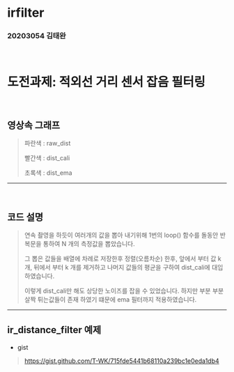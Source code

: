 # irfilter
### 20203054 김태완
​
# 도전과제: 적외선 거리 센서 잡음 필터링
​
## 영상속 그래프
>파란색 : raw_dist
>
>빨간색 : dist_cali
>
>초록색 : dist_ema
​
------------------------------------
​
## 코드 설명

>연속 촬영을 하듯이 여러개의 값을 뽑아 내기위해 
>1번의 loop() 함수를 돌동안 반복문을 통하여 N 개의 측정값을 뽑았습니다.
>
>그 뽑은 값들을 배열에 차례로 저장한후 정렬(오름차순) 한후, 앞에서 부터 값 k 개, 뒤에서 부터 k 개를 제거하고
>나머지 값들의 평균을 구하여 dist_cali에 대입하였습니다.
>
>이렇게 dist_cali만 해도 상당한 노이즈를 잡을 수 있었습니다. 하지만 부분 부분 살짝 튀는값들이 존재 하였기 떄문에 ema 필터까지 적용하였습니다.

----------------------------------------------

## ir_distance_filter 예제
* gist
​
 > https://gist.github.com/T-WK/715fde5441b68110a239bc1e0eda1db4